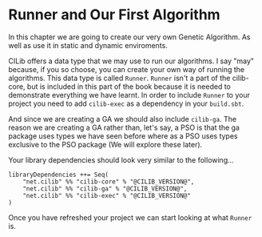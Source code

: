 # Runner and Our First Algorithm

In this chapter we are going to create our very own Genetic Algorithm.
As well as use it in static and dynamic enviroments.

CILib offers a data type that we may use to run our algorithms. I say "may"
because, if you so choose, you can create your own way of running the algorithms. This
data type is called `Runner`. `Runner` isn't a part of the cilib-core, but is
included in this part of the book because it is needed to demonstrate
everything we have learnt. In order to include `Runner` to your project you
need to add `cilib-exec` as a dependency in your `build.sbt`.

And since we are creating a GA we should also include `cilib-ga`. The reason
we are creating a GA rather than, let's say, a PSO is that the ga package uses
types we have seen before where as a PSO uses types exclusive to the PSO
package (We will explore these later).

Your library dependencies should look very similar to the following...

```
libraryDependencies ++= Seq(
    "net.cilib" %% "cilib-core" % "@CILIB_VERSION@",
    "net.cilib" %% "cilib-ga" % "@CILIB_VERSION@",
    "net.cilib" %% "cilib-exec" % "@CILIB_VERSION@"
)
```

Once you have refreshed your project we can start looking at what `Runner` is.
